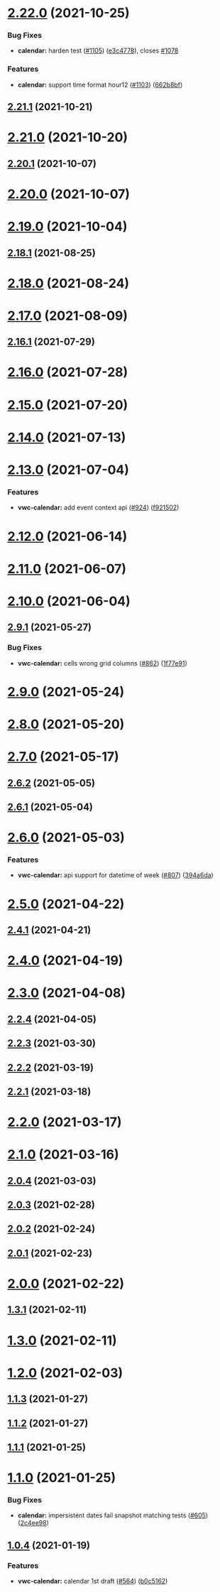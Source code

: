 # [2.22.0](https://github.com/vonage/vivid/compare/v2.21.1...v2.22.0) (2021-10-25)


### Bug Fixes

* **calendar:** harden test ([#1105](https://github.com/vonage/vivid/issues/1105)) ([e3c4778](https://github.com/vonage/vivid/commit/e3c4778a7eede841ace189197e5b8080dde89be3)), closes [#1078](https://github.com/vonage/vivid/issues/1078)


### Features

* **calendar:** support time format hour12 ([#1103](https://github.com/vonage/vivid/issues/1103)) ([662b8bf](https://github.com/vonage/vivid/commit/662b8bff7a8fbfb580e116931ce6278a3133facd))



## [2.21.1](https://github.com/vonage/vivid/compare/v2.21.0...v2.21.1) (2021-10-21)



# [2.21.0](https://github.com/vonage/vivid/compare/v2.20.1...v2.21.0) (2021-10-20)



## [2.20.1](https://github.com/vonage/vivid/compare/v2.20.0...v2.20.1) (2021-10-07)



# [2.20.0](https://github.com/vonage/vivid/compare/v2.19.0...v2.20.0) (2021-10-07)



# [2.19.0](https://github.com/vonage/vivid/compare/v2.18.1...v2.19.0) (2021-10-04)



## [2.18.1](https://github.com/vonage/vivid/compare/v2.18.0...v2.18.1) (2021-08-25)



# [2.18.0](https://github.com/vonage/vivid/compare/v2.17.0...v2.18.0) (2021-08-24)



# [2.17.0](https://github.com/vonage/vivid/compare/v2.16.1...v2.17.0) (2021-08-09)



## [2.16.1](https://github.com/vonage/vivid/compare/v2.16.0...v2.16.1) (2021-07-29)



# [2.16.0](https://github.com/vonage/vivid/compare/v2.15.0...v2.16.0) (2021-07-28)



# [2.15.0](https://github.com/vonage/vivid/compare/v2.14.0...v2.15.0) (2021-07-20)



# [2.14.0](https://github.com/vonage/vivid/compare/v2.13.0...v2.14.0) (2021-07-13)



# [2.13.0](https://github.com/vonage/vivid/compare/v2.12.0...v2.13.0) (2021-07-04)


### Features

* **vwc-calendar:** add event context api ([#924](https://github.com/vonage/vivid/issues/924)) ([f921502](https://github.com/vonage/vivid/commit/f92150254c7f5e6d13bd87c394e9b6674dadfae8))



# [2.12.0](https://github.com/vonage/vivid/compare/v2.11.0...v2.12.0) (2021-06-14)



# [2.11.0](https://github.com/vonage/vivid/compare/v2.10.0...v2.11.0) (2021-06-07)



# [2.10.0](https://github.com/vonage/vivid/compare/v2.9.1...v2.10.0) (2021-06-04)



## [2.9.1](https://github.com/vonage/vivid/compare/v2.9.0...v2.9.1) (2021-05-27)


### Bug Fixes

* **vwc-calendar:** cells wrong grid columns ([#862](https://github.com/vonage/vivid/issues/862)) ([1f77e91](https://github.com/vonage/vivid/commit/1f77e91c873f17263265b27e9add0ed1d9c89b48))



# [2.9.0](https://github.com/vonage/vivid/compare/v2.8.0...v2.9.0) (2021-05-24)



# [2.8.0](https://github.com/vonage/vivid/compare/v2.7.0...v2.8.0) (2021-05-20)



# [2.7.0](https://github.com/vonage/vivid/compare/v2.6.2...v2.7.0) (2021-05-17)



## [2.6.2](https://github.com/vonage/vivid/compare/v2.6.1...v2.6.2) (2021-05-05)



## [2.6.1](https://github.com/vonage/vivid/compare/v2.6.0...v2.6.1) (2021-05-04)



# [2.6.0](https://github.com/vonage/vivid/compare/v2.5.0...v2.6.0) (2021-05-03)


### Features

* **vwc-calendar:** api support for datetime of week ([#807](https://github.com/vonage/vivid/issues/807)) ([394a6da](https://github.com/vonage/vivid/commit/394a6dabee5b6300ed3b59e2bfb263dd8c64b13c))



# [2.5.0](https://github.com/vonage/vivid/compare/v2.4.1...v2.5.0) (2021-04-22)



## [2.4.1](https://github.com/vonage/vivid/compare/v2.4.0...v2.4.1) (2021-04-21)



# [2.4.0](https://github.com/vonage/vivid/compare/v2.3.0...v2.4.0) (2021-04-19)



# [2.3.0](https://github.com/vonage/vivid/compare/v2.2.4...v2.3.0) (2021-04-08)



## [2.2.4](https://github.com/vonage/vivid/compare/v2.2.3...v2.2.4) (2021-04-05)



## [2.2.3](https://github.com/vonage/vivid/compare/v2.2.2...v2.2.3) (2021-03-30)



## [2.2.2](https://github.com/vonage/vivid/compare/v2.2.1...v2.2.2) (2021-03-19)



## [2.2.1](https://github.com/vonage/vivid/compare/v2.2.0...v2.2.1) (2021-03-18)



# [2.2.0](https://github.com/vonage/vivid/compare/v2.1.0...v2.2.0) (2021-03-17)



# [2.1.0](https://github.com/vonage/vivid/compare/v2.0.4...v2.1.0) (2021-03-16)



## [2.0.4](https://github.com/vonage/vivid/compare/v2.0.3...v2.0.4) (2021-03-03)



## [2.0.3](https://github.com/vonage/vivid/compare/v2.0.2...v2.0.3) (2021-02-28)



## [2.0.2](https://github.com/vonage/vivid/compare/v2.0.1...v2.0.2) (2021-02-24)



## [2.0.1](https://github.com/vonage/vivid/compare/v2.0.0...v2.0.1) (2021-02-23)



# [2.0.0](https://github.com/vonage/vivid/compare/v1.3.1...v2.0.0) (2021-02-22)



## [1.3.1](https://github.com/vonage/vivid/compare/v1.3.0...v1.3.1) (2021-02-11)



# [1.3.0](https://github.com/vonage/vivid/compare/v1.2.0...v1.3.0) (2021-02-11)



# [1.2.0](https://github.com/vonage/vivid/compare/v1.1.3...v1.2.0) (2021-02-03)



## [1.1.3](https://github.com/vonage/vivid/compare/v1.1.2...v1.1.3) (2021-01-27)



## [1.1.2](https://github.com/vonage/vivid/compare/v1.1.1...v1.1.2) (2021-01-27)



## [1.1.1](https://github.com/vonage/vivid/compare/v1.1.0...v1.1.1) (2021-01-25)



# [1.1.0](https://github.com/vonage/vivid/compare/v1.0.4...v1.1.0) (2021-01-25)


### Bug Fixes

* **calendar:** impersistent dates fail snapshot matching tests ([#605](https://github.com/vonage/vivid/issues/605)) ([2c4ee98](https://github.com/vonage/vivid/commit/2c4ee9804d04776067d4a0fbce0bfa4d6a533fb3))



## [1.0.4](https://github.com/vonage/vivid/compare/v1.0.3...v1.0.4) (2021-01-19)


### Features

* **vwc-calendar:** calendar 1st draft ([#564](https://github.com/vonage/vivid/issues/564)) ([b0c5162](https://github.com/vonage/vivid/commit/b0c516268b68f3adf9fa40141fcd87e1962a1b22))



